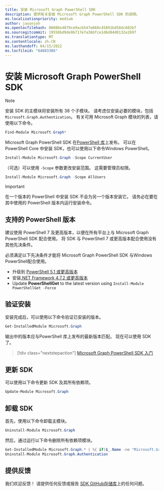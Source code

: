 ```yaml
---
title: 安装 Microsoft Graph PowerShell SDK
description: 提供有关安装 Microsoft Graph PowerShell SDK 的说明。
ms.localizationpriority: medium
author: jasonjoh
ms.openlocfilehash: 80086e4879ce9acb547e060c45891bd58dc602bf
ms.sourcegitcommit: 19558bd9de9b717e7a36bfce1d6d84d0132e2697
ms.translationtype: MT
ms.contentlocale: zh-CN
ms.lasthandoff: 04/15/2022
ms.locfileid: "64883386"
---
```

# <a name="install-the-microsoft-graph-powershell-sdk"></a>安装 Microsoft Graph PowerShell SDK

> [!NOTE]
> 安装 SDK 的主模块将安装所有 38 个子模块。 请考虑仅安装必要的模块，包括 `Microsoft.Graph.Authentication`。 有关可用 Microsoft Graph 模块的列表，请使用以下命令。
>
> ```powershell
> Find-Module Microsoft.Graph*
> ```

Microsoft Graph PowerShell SDK 在[PowerShell 库](https://www.powershellgallery.com/packages/Microsoft.Graph)上发布。 可以在 PowerShell Core 中安装 SDK，也可以使用以下命令Windows PowerShell。

```powershell
Install-Module Microsoft.Graph -Scope CurrentUser
```

（可选）可以使用 `-Scope` 参数更改安装范围。 这需要管理员权限。

```powershell
Install-Module Microsoft.Graph -Scope AllUsers
```

> [!IMPORTANT]
> 在一个版本的 PowerShell 中安装 SDK 不会为另一个版本安装它。 请务必在要在其中使用的 PowerShell 版本内运行安装命令。

## <a name="supported-powershell-versions"></a>支持的 PowerShell 版本

建议使用 PowerShell 7 及更高版本，以便在所有平台上与 Microsoft Graph PowerShell SDK 配合使用。 将 SDK 与 PowerShell 7 或更高版本配合使用没有其他先决条件。

必须满足以下先决条件才能将 Microsoft Graph PowerShell SDK 与Windows PowerShell配合使用。

- 升级到 [PowerShell 5.1 或更高版本](/powershell/scripting/windows-powershell/install/installing-windows-powershell#upgrading-existing-windows-powershell)
- 安装[.NET Framework 4.7.2 或更高版本](/dotnet/framework/install/)
- Update **PowerShellGet** to the latest version using `Install-Module PowerShellGet -Force`

## <a name="verify-installation"></a>验证安装

安装完成后，可以使用以下命令验证已安装的版本。

```powershell
Get-InstalledModule Microsoft.Graph
```

输出中的版本应与PowerShell 库上发布的最新版本匹配。 现在可以使用 SDK 了。

> [!div class="nextstepaction"]
> [Microsoft Graph PowerShell SDK 入门](get-started.md)

## <a name="updating-the-sdk"></a>更新 SDK

可以使用以下命令更新 SDK 及其所有依赖项。

```powershell
Update-Module Microsoft.Graph
```

## <a name="uninstalling-the-sdk"></a>卸载 SDK

首先，使用以下命令卸载主模块。

```powershell
Uninstall-Module Microsoft.Graph
```

然后，通过运行以下命令删除所有依赖项模块。

```powershell
Get-InstalledModule Microsoft.Graph.* | %{ if($_.Name -ne "Microsoft.Graph.Authentication"){ Uninstall-Module $_.Name } }
Uninstall-Module Microsoft.Graph.Authentication
```

## <a name="provide-feedback"></a>提供反馈

我们欢迎反馈！ 请提供任何反馈或报告 [SDK GitHub存储库](https://github.com/microsoftgraph/msgraph-sdk-powershell/issues)上的任何问题。
